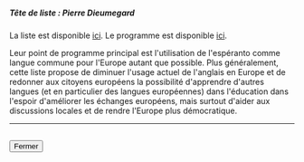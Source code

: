 ##### Tête de liste : Pierre Dieumegard

La liste est disponible [ici](http://e-d-e.fr/Notre-liste-est-deposee).
Le programme est disponible [ici](http://e-d-e.fr/Notre-programme).

Leur point de programme principal est l'utilisation de l'espéranto comme langue commune pour l'Europe autant que possible.
Plus généralement, cette liste propose de diminuer l'usage actuel de l'anglais en Europe et de redonner aux citoyens européens la possibilité d'apprendre d'autres langues (et en particulier des langues européennes) dans l'éducation dans l'espoir d'améliorer les échanges européens, mais surtout d'aider aux discussions locales et de rendre l'Europe plus démocratique.

<hr>
<h2><button class="btn btn-default btn-sm" onclick="edeclose()">Fermer</button></h2>
